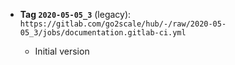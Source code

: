 * **Tag `2020-05-05_3`** (legacy): `https://gitlab.com/go2scale/hub/-/raw/2020-05-05_3/jobs/documentation.gitlab-ci.yml`

    * Initial version